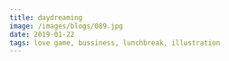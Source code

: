 ```yaml
---
title: daydreaming
image: /images/blogs/089.jpg
date: 2019-01-22
tags: love game, bussiness, lunchbreak, illustration
---
```

